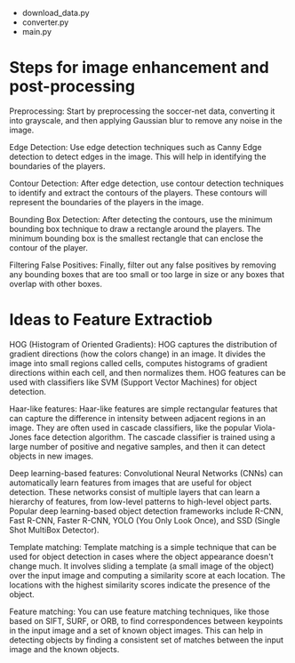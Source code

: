 - download_data.py
- converter.py
- main.py



# Steps for image enhancement and post-processing
Preprocessing: Start by preprocessing the soccer-net data, converting it into grayscale, and then applying Gaussian blur to remove any noise in the image.

Edge Detection: Use edge detection techniques such as Canny Edge detection to detect edges in the image. This will help in identifying the boundaries of the players.

Contour Detection: After edge detection, use contour detection techniques to identify and extract the contours of the players. These contours will represent the boundaries of the players in the image.

Bounding Box Detection: After detecting the contours, use the minimum bounding box technique to draw a rectangle around the players. The minimum bounding box is the smallest rectangle that can enclose the contour of the player.

Filtering False Positives: Finally, filter out any false positives by removing any bounding boxes that are too small or too large in size or any boxes that overlap with other boxes.



# Ideas to Feature Extractiob

HOG (Histogram of Oriented Gradients): HOG captures the distribution of gradient directions (how the colors change) in an image. It divides the image into small regions called cells, computes histograms of gradient directions within each cell, and then normalizes them. HOG features can be used with classifiers like SVM (Support Vector Machines) for object detection.

Haar-like features: Haar-like features are simple rectangular features that can capture the difference in intensity between adjacent regions in an image. They are often used in cascade classifiers, like the popular Viola-Jones face detection algorithm. The cascade classifier is trained using a large number of positive and negative samples, and then it can detect objects in new images.

Deep learning-based features: Convolutional Neural Networks (CNNs) can automatically learn features from images that are useful for object detection. These networks consist of multiple layers that can learn a hierarchy of features, from low-level patterns to high-level object parts. Popular deep learning-based object detection frameworks include R-CNN, Fast R-CNN, Faster R-CNN, YOLO (You Only Look Once), and SSD (Single Shot MultiBox Detector).

Template matching: Template matching is a simple technique that can be used for object detection in cases where the object appearance doesn't change much. It involves sliding a template (a small image of the object) over the input image and computing a similarity score at each location. The locations with the highest similarity scores indicate the presence of the object.

Feature matching: You can use feature matching techniques, like those based on SIFT, SURF, or ORB, to find correspondences between keypoints in the input image and a set of known object images. This can help in detecting objects by finding a consistent set of matches between the input image and the known objects.
